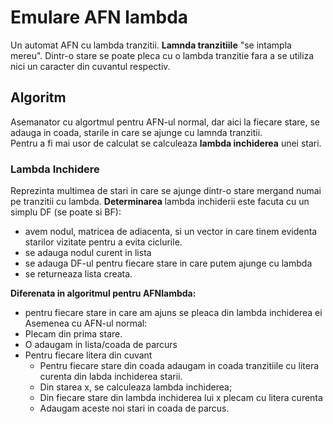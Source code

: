 # Emulare AFN lambda
Un automat AFN cu lambda tranzitii.
__Lamnda tranzitiile__ "se intampla mereu".
Dintr-o stare se poate pleca cu o lambda tranzitie fara a se utiliza nici un caracter din cuvantul respectiv.

## Algoritm
Asemanator cu algortmul pentru AFN-ul normal, dar aici la fiecare stare, se adauga in coada, starile in care se ajunge cu lamnda tranzitii.  
Pentru a fi mai usor de calculat se calculeaza __lambda inchiderea__ unei stari.  
### Lambda Inchidere
Reprezinta multimea de stari in care se ajunge dintr-o stare mergand numai pe tranzitii cu lambda.
**Determinarea** lambda inchiderii este facuta cu un simplu DF (se poate si BF):
* avem nodul, matricea de adiacenta, si un vector in care tinem evidenta starilor vizitate pentru a evita ciclurile.
* se adauga nodul curent in lista
* se adauga DF-ul pentru fiecare stare in care putem ajunge cu lambda
* se returneaza lista creata.

__Diferenata in algoritmul pentru AFNlambda:__  
* pentru fiecare stare in care am ajuns se pleaca din lambda inchiderea ei
Asemenea cu AFN-ul normal:
* Plecam din prima stare.
* O adaugam in lista/coada de parcurs
* Pentru fiecare litera din cuvant
  * Pentru fiecare stare din coada adaugam in coada tranzitiile cu litera curenta din labda inchiderea starii.
  * Din starea x, se calculeaza lambda inchiderea;
  * Din fiecare stare din lambda inchiderea lui x plecam cu litera curenta
  * Adaugam aceste noi stari in coada de parcus.
